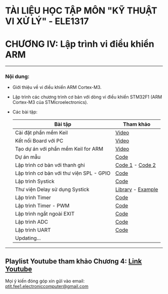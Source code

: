 # TÀI LIỆU HỌC TẬP MÔN "KỸ THUẬT VI XỬ LÝ" - ELE1317
# CHƯƠNG IV: Lập trình vi điều khiển ARM
---
### Nội dung:
- Giới thiệu về vi điều khiển ARM Cortex-M3.
- Lập trình các chương trình cơ bản với dòng vi điều khiển STM32F1 (ARM Cortex-M3 của STMicroelectronics).
- Các bài tập:

    |Bài tập|Tham khảo|
    |---|---|
    | Cài đặt phần mềm Keil | [Video](https://youtu.be/2XGIxUrcIy8?list=PLZf5aJOZ4tz147ohBBZcFm0gOSNPhXIWx) |
    | Kết nối Board với PC | [Video](https://youtu.be/EWmE7upEX6A?list=PLZf5aJOZ4tz147ohBBZcFm0gOSNPhXIWx) |
    | Tạo dự án với phần mềm Keil for ARM | [Video](https://youtu.be/9QT82zmpWjo?list=PLZf5aJOZ4tz147ohBBZcFm0gOSNPhXIWx) |
    | Dự án mẫu | [Code]() |
    | Lập trình cơ bản với thanh ghi | [Code 1](./1.GPIO-Register-Output/) - [Code 2](./2.GPIO-Register-Input/) |
    | Lập trình cơ bản với thư viện SPL - GPIO | [Code](./3.GPIO-SPL/) |
    | Lập trình Systick| [Code](./4.Systick/) |
    | Thư viện Delay sử dụng Systick | [Library](./5.1.Delay%20Library/) - [Example](./5.2.Delay%20Example/) |
    | Lập trình Timer | [Code](./6.1.Timer/) |
    | Lập trình Timer - PWM | [Code](./6.2.PWM/) |
    | Lập trình ngắt ngoài EXIT| [Code]() |
    | Lập trình ADC| [Code]() |
    | Lập trình UART| [Code]() |
    | Updating...| |
---
Playlist Youtube tham khảo Chương 4: [Link Youtube](https://www.youtube.com/playlist?list=PLZf5aJOZ4tz147ohBBZcFm0gOSNPhXIWx)
---
Mọi ý kiến đóng góp xin gửi vào email: ptit.fee1.electroniccomputer@gmail.com